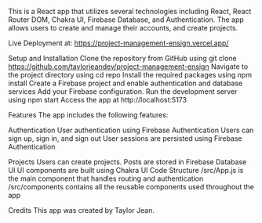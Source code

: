 This is a React app that utilizes several technologies including React, React Router DOM, Chakra UI, Firebase Database, and Authentication. The app allows users to create and manage their accounts, and create projects.

Live Deployment at: https://project-management-ensign.vercel.app/

Setup and Installation
Clone the repository from GitHub using git clone https://github.com/taylorjeandev/project-management-ensign
Navigate to the project directory using cd repo
Install the required packages using npm install
Create a Firebase project and enable authentication and database services
Add your Firebase configuration.
Run the development server using npm start
Access the app at http://localhost:5173

Features
The app includes the following features:

Authentication
User authentication using Firebase Authentication
Users can sign up, sign in, and sign out
User sessions are persisted using Firebase Authentication

Projects
Users can create projects.
Posts are stored in Firebase Database
UI
UI components are built using Chakra UI
Code Structure
/src/App.js is the main component that handles routing and authentication
/src/components contains all the reusable components used throughout the app

Credits
This app was created by Taylor Jean.
